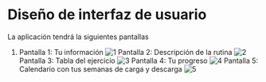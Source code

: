 # Diseño de interfaz de usuario

La aplicación tendrá la siguientes pantallas

1. Pantalla 1: Tu información
![1](https://github.com/user-attachments/assets/78ed9296-a13a-4529-8919-eb994d8d81af)
  Pantalla 2: Descripción de la rutina
![2](https://github.com/user-attachments/assets/2f7bfc52-37c1-4492-b695-cd69e63b2dd4)
  Pantalla 3: Tabla del ejercicio 
![3](https://github.com/user-attachments/assets/309f72e5-ff4a-445b-8e04-d3d7121256b1)
  Pantalla 4: Tu progreso
![4](https://github.com/user-attachments/assets/c39b1a8f-cafa-42d9-8e17-859282a0afcf)
  Pantalla 5: Calendario con tus semanas de carga y descarga
![5](https://github.com/user-attachments/assets/4ba06367-4d9a-491a-9b14-aa3ee144ff82)
